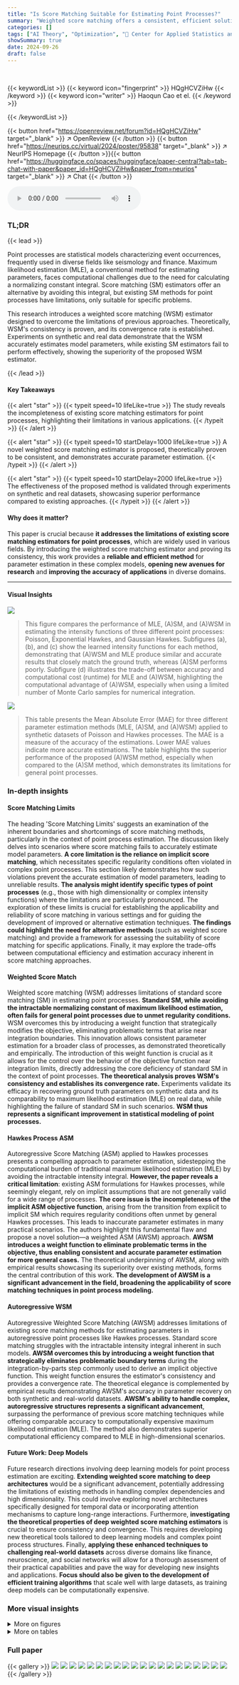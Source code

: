 ```yaml
---
title: "Is Score Matching Suitable for Estimating Point Processes?"
summary: "Weighted score matching offers a consistent, efficient solution for estimating parameters in point processes, overcoming the limitations of previous methods."
categories: []
tags: ["AI Theory", "Optimization", "🏢 Center for Applied Statistics and School of Statistics, Renmin University of China",]
showSummary: true
date: 2024-09-26
draft: false
---
```


<br>

{{< keywordList >}}
{{< keyword icon="fingerprint" >}} HQgHCVZiHw {{< /keyword >}}
{{< keyword icon="writer" >}} Haoqun Cao et el. {{< /keyword >}}
 
{{< /keywordList >}}

{{< button href="https://openreview.net/forum?id=HQgHCVZiHw" target="_blank" >}}
↗ OpenReview
{{< /button >}}
{{< button href="https://neurips.cc/virtual/2024/poster/95838" target="_blank" >}}
↗ NeurIPS Homepage
{{< /button >}}{{< button href="https://huggingface.co/spaces/huggingface/paper-central?tab=tab-chat-with-paper&paper_id=HQgHCVZiHw&paper_from=neurips" target="_blank" >}}
↗ Chat
{{< /button >}}



<audio controls>
    <source src="https://ai-paper-reviewer.com/HQgHCVZiHw/podcast.wav" type="audio/wav">
    Your browser does not support the audio element.
</audio>


### TL;DR


{{< lead >}}

Point processes are statistical models characterizing event occurrences, frequently used in diverse fields like seismology and finance.  Maximum likelihood estimation (MLE), a conventional method for estimating parameters, faces computational challenges due to the need for calculating a normalizing constant integral. Score matching (SM) estimators offer an alternative by avoiding this integral, but existing SM methods for point processes have limitations, only suitable for specific problems. 

This research introduces a weighted score matching (WSM) estimator designed to overcome the limitations of previous approaches.  Theoretically, WSM's consistency is proven, and its convergence rate is established.  Experiments on synthetic and real data demonstrate that the WSM accurately estimates model parameters, while existing SM estimators fail to perform effectively, showing the superiority of the proposed WSM estimator.

{{< /lead >}}


#### Key Takeaways

{{< alert "star" >}}
{{< typeit speed=10 lifeLike=true >}} The study reveals the incompleteness of existing score matching estimators for point processes, highlighting their limitations in various applications. {{< /typeit >}}
{{< /alert >}}

{{< alert "star" >}}
{{< typeit speed=10 startDelay=1000 lifeLike=true >}} A novel weighted score matching estimator is proposed, theoretically proven to be consistent, and demonstrates accurate parameter estimation. {{< /typeit >}}
{{< /alert >}}

{{< alert "star" >}}
{{< typeit speed=10 startDelay=2000 lifeLike=true >}} The effectiveness of the proposed method is validated through experiments on synthetic and real datasets, showcasing superior performance compared to existing approaches. {{< /typeit >}}
{{< /alert >}}

#### Why does it matter?
This paper is crucial because **it addresses the limitations of existing score matching estimators for point processes**, which are widely used in various fields. By introducing the weighted score matching estimator and proving its consistency, this work provides a **reliable and efficient method** for parameter estimation in these complex models, **opening new avenues for research** and **improving the accuracy of applications** in diverse domains.

------
#### Visual Insights



![](https://ai-paper-reviewer.com/HQgHCVZiHw/figures_8_1.jpg)

> This figure compares the performance of MLE, (A)SM, and (A)WSM in estimating the intensity functions of three different point processes: Poisson, Exponential Hawkes, and Gaussian Hawkes.  Subfigures (a), (b), and (c) show the learned intensity functions for each method, demonstrating that (A)WSM and MLE produce similar and accurate results that closely match the ground truth, whereas (A)SM performs poorly. Subfigure (d) illustrates the trade-off between accuracy and computational cost (runtime) for MLE and (A)WSM, highlighting the computational advantage of (A)WSM, especially when using a limited number of Monte Carlo samples for numerical integration.





![](https://ai-paper-reviewer.com/HQgHCVZiHw/tables_7_1.jpg)

> This table presents the Mean Absolute Error (MAE) for three different parameter estimation methods (MLE, (A)SM, and (A)WSM) applied to synthetic datasets of Poisson and Hawkes processes.  The MAE is a measure of the accuracy of the estimations.  Lower MAE values indicate more accurate estimations.  The table highlights the superior performance of the proposed (A)WSM method, especially when compared to the (A)SM method, which demonstrates its limitations for general point processes.





### In-depth insights


#### Score Matching Limits
The heading 'Score Matching Limits' suggests an examination of the inherent boundaries and shortcomings of score matching methods, particularly in the context of point process estimation.  The discussion likely delves into scenarios where score matching fails to accurately estimate model parameters.  **A core limitation is the reliance on implicit score matching**, which necessitates specific regularity conditions often violated in complex point processes. This section likely demonstrates how such violations prevent the accurate estimation of model parameters, leading to unreliable results.  **The analysis might identify specific types of point processes** (e.g., those with high dimensionality or complex intensity functions) where the limitations are particularly pronounced. The exploration of these limits is crucial for establishing the applicability and reliability of score matching in various settings and for guiding the development of improved or alternative estimation techniques.  **The findings could highlight the need for alternative methods** (such as weighted score matching) and provide a framework for assessing the suitability of score matching for specific applications.  Finally, it may explore the trade-offs between computational efficiency and estimation accuracy inherent in score matching approaches.

#### Weighted Score Match
Weighted score matching (WSM) addresses limitations of standard score matching (SM) in estimating point processes.  **Standard SM, while avoiding the intractable normalizing constant of maximum likelihood estimation, often fails for general point processes due to unmet regularity conditions.** WSM overcomes this by introducing a weight function that strategically modifies the objective, eliminating problematic terms that arise near integration boundaries.  This innovation allows consistent parameter estimation for a broader class of processes, as demonstrated theoretically and empirically.  The introduction of this weight function is crucial as it allows for the control over the behavior of the objective function near integration limits, directly addressing the core deficiency of standard SM in the context of point processes.  **The theoretical analysis proves WSM's consistency and establishes its convergence rate.** Experiments validate its efficacy in recovering ground truth parameters on synthetic data and its comparability to maximum likelihood estimation (MLE) on real data, while highlighting the failure of standard SM in such scenarios. **WSM thus represents a significant improvement in statistical modeling of point processes.**

#### Hawkes Process ASM
Autoregressive Score Matching (ASM) applied to Hawkes processes presents a compelling approach to parameter estimation, sidestepping the computational burden of traditional maximum likelihood estimation (MLE) by avoiding the intractable intensity integral.  **However, the paper reveals a critical limitation**: existing ASM formulations for Hawkes processes, while seemingly elegant, rely on implicit assumptions that are not generally valid for a wide range of processes.  **The core issue is the incompleteness of the implicit ASM objective function**, arising from the transition from explicit to implicit SM which requires regularity conditions often unmet by general Hawkes processes.  This leads to inaccurate parameter estimates in many practical scenarios.  The authors highlight this fundamental flaw and propose a novel solution—a weighted ASM (AWSM) approach.  **AWSM introduces a weight function to eliminate problematic terms in the objective, thus enabling consistent and accurate parameter estimation for more general cases.** The theoretical underpinning of AWSM, along with empirical results showcasing its superiority over existing methods, forms the central contribution of this work.  **The development of AWSM is a significant advancement in the field, broadening the applicability of score matching techniques in point process modeling.**

#### Autoregressive WSM
Autoregressive Weighted Score Matching (AWSM) addresses limitations of existing score matching methods for estimating parameters in autoregressive point processes like Hawkes processes.  Standard score matching struggles with the intractable intensity integral inherent in such models.  **AWSM overcomes this by introducing a weight function that strategically eliminates problematic boundary terms** during the integration-by-parts step commonly used to derive an implicit objective function. This weight function ensures the estimator's consistency and provides a convergence rate.  The theoretical elegance is complemented by empirical results demonstrating AWSM's accuracy in parameter recovery on both synthetic and real-world datasets. **AWSM's ability to handle complex, autoregressive structures represents a significant advancement**, surpassing the performance of previous score matching techniques while offering comparable accuracy to computationally expensive maximum likelihood estimation (MLE). The method also demonstrates superior computational efficiency compared to MLE in high-dimensional scenarios.

#### Future Work: Deep Models
Future research directions involving deep learning models for point process estimation are exciting.  **Extending weighted score matching to deep architectures** would be a significant advancement, potentially addressing the limitations of existing methods in handling complex dependencies and high dimensionality. This could involve exploring novel architectures specifically designed for temporal data or incorporating attention mechanisms to capture long-range interactions.  Furthermore, **investigating the theoretical properties of deep weighted score matching estimators** is crucial to ensure consistency and convergence. This requires developing new theoretical tools tailored to deep learning models and complex point process structures.  Finally, **applying these enhanced techniques to challenging real-world datasets** across diverse domains like finance, neuroscience, and social networks will allow for a thorough assessment of their practical capabilities and pave the way for developing new insights and applications. **Focus should also be given to the development of efficient training algorithms** that scale well with large datasets, as training deep models can be computationally expensive.


### More visual insights

<details>
<summary>More on figures
</summary>


![](https://ai-paper-reviewer.com/HQgHCVZiHw/figures_21_1.jpg)

> This figure compares the performance of three methods: Maximum Likelihood Estimation (MLE), Autoregressive Score Matching (ASM), and Autoregressive Weighted Score Matching (AWSM) for estimating the intensity functions of three types of point processes: Poisson, Exponential Hawkes, and Gaussian Hawkes.  The results demonstrate that MLE and AWSM accurately estimate the intensity functions, closely matching the ground truth, while ASM significantly deviates.  The subfigure (d) further illustrates the computational advantage of AWSM over MLE by comparing their test log-likelihood and runtime against the number of Monte Carlo samples used for numerical integration in MLE.


![](https://ai-paper-reviewer.com/HQgHCVZiHw/figures_21_2.jpg)

> This figure compares the performance of three methods (MLE, (A)SM, and (A)WSM) for estimating the intensity functions of three different point processes: Poisson, Exponential Hawkes, and Gaussian Hawkes.  The plots (a), (b), and (c) show the learned intensity functions for the first dimension of the bivariate processes, illustrating that MLE and (A)WSM accurately capture the ground truth while (A)SM fails.  Plot (d) shows the test log-likelihood (TLL) and runtime of (A)WSM and MLE, demonstrating that AWSM offers computational advantages compared to MLE.


</details>




<details>
<summary>More on tables
</summary>


![](https://ai-paper-reviewer.com/HQgHCVZiHw/tables_9_1.jpg)
> This table shows the mean absolute error (MAE) for three different parameter estimation methods (MLE, (A)SM, and (A)WSM) on synthetic datasets.  The datasets include Poisson, Exponential Hawkes, and Gaussian Hawkes processes. The MAE is a measure of how accurately each method estimates the model parameters.  The table highlights the superior performance of (A)WSM, particularly in the 2-variate cases, compared to (A)SM and the expected good performance of MLE.

![](https://ai-paper-reviewer.com/HQgHCVZiHw/tables_20_1.jpg)
> This table presents the Mean Absolute Error (MAE) for estimating parameters of two types of bivariate Hawkes processes using three different methods: Maximum Likelihood Estimation (MLE), (Autoregressive) Score Matching ((A)SM), and (Autoregressive) Weighted Score Matching ((A)WSM).  The results show the MAE for each parameter (α12, α21, α22, μ2) of the exponential and Gaussian Hawkes processes.  It demonstrates the performance comparison of the three estimation methods on a synthetic dataset, highlighting the accuracy of (A)WSM compared to MLE and the significant errors produced by (A)SM.

![](https://ai-paper-reviewer.com/HQgHCVZiHw/tables_20_2.jpg)
> This table presents the hyperparameters used for the experiments comparing different methods (MLE, AWSM, and DSM) on four datasets using two different models (SAHP and THP).  It details the number of epochs used for training each model with each method, the balancing coefficient (αAWSM) for the AWSM method, whether data truncation was performed (TRUNC), and the hyperparameters for the DSM method (αDSM and σDSM).

</details>




### Full paper

{{< gallery >}}
<img src="https://ai-paper-reviewer.com/HQgHCVZiHw/1.png" class="grid-w50 md:grid-w33 xl:grid-w25" />
<img src="https://ai-paper-reviewer.com/HQgHCVZiHw/2.png" class="grid-w50 md:grid-w33 xl:grid-w25" />
<img src="https://ai-paper-reviewer.com/HQgHCVZiHw/3.png" class="grid-w50 md:grid-w33 xl:grid-w25" />
<img src="https://ai-paper-reviewer.com/HQgHCVZiHw/4.png" class="grid-w50 md:grid-w33 xl:grid-w25" />
<img src="https://ai-paper-reviewer.com/HQgHCVZiHw/5.png" class="grid-w50 md:grid-w33 xl:grid-w25" />
<img src="https://ai-paper-reviewer.com/HQgHCVZiHw/6.png" class="grid-w50 md:grid-w33 xl:grid-w25" />
<img src="https://ai-paper-reviewer.com/HQgHCVZiHw/7.png" class="grid-w50 md:grid-w33 xl:grid-w25" />
<img src="https://ai-paper-reviewer.com/HQgHCVZiHw/8.png" class="grid-w50 md:grid-w33 xl:grid-w25" />
<img src="https://ai-paper-reviewer.com/HQgHCVZiHw/9.png" class="grid-w50 md:grid-w33 xl:grid-w25" />
<img src="https://ai-paper-reviewer.com/HQgHCVZiHw/10.png" class="grid-w50 md:grid-w33 xl:grid-w25" />
<img src="https://ai-paper-reviewer.com/HQgHCVZiHw/11.png" class="grid-w50 md:grid-w33 xl:grid-w25" />
<img src="https://ai-paper-reviewer.com/HQgHCVZiHw/12.png" class="grid-w50 md:grid-w33 xl:grid-w25" />
<img src="https://ai-paper-reviewer.com/HQgHCVZiHw/13.png" class="grid-w50 md:grid-w33 xl:grid-w25" />
<img src="https://ai-paper-reviewer.com/HQgHCVZiHw/14.png" class="grid-w50 md:grid-w33 xl:grid-w25" />
<img src="https://ai-paper-reviewer.com/HQgHCVZiHw/15.png" class="grid-w50 md:grid-w33 xl:grid-w25" />
<img src="https://ai-paper-reviewer.com/HQgHCVZiHw/16.png" class="grid-w50 md:grid-w33 xl:grid-w25" />
<img src="https://ai-paper-reviewer.com/HQgHCVZiHw/17.png" class="grid-w50 md:grid-w33 xl:grid-w25" />
<img src="https://ai-paper-reviewer.com/HQgHCVZiHw/18.png" class="grid-w50 md:grid-w33 xl:grid-w25" />
<img src="https://ai-paper-reviewer.com/HQgHCVZiHw/19.png" class="grid-w50 md:grid-w33 xl:grid-w25" />
<img src="https://ai-paper-reviewer.com/HQgHCVZiHw/20.png" class="grid-w50 md:grid-w33 xl:grid-w25" />
{{< /gallery >}}